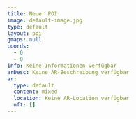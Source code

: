 ```yaml
---
title: Neuer POI
image: default-image.jpg
type: default
layout: poi
gmaps: null
coords:
  - 0
  - 0
info: Keine Informationen verfügbar
arDesc: Keine AR-Beschreibung verfügbar
ar:
  type: default
  content: mixed
  location: Keine AR-Location verfügbar
  nft: []
---
```


